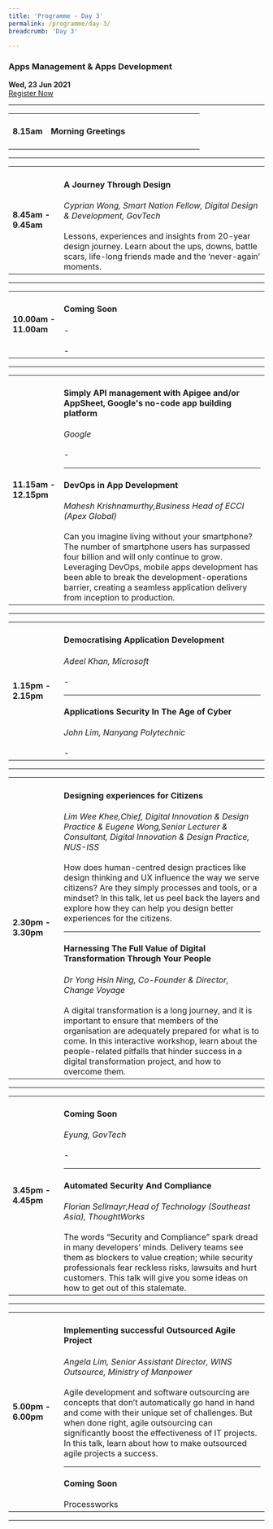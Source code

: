 ```yaml
---
title: 'Programme - Day 3'
permalink: /programme/day-3/
breadcrumb: 'Day 3'

---
```


### Apps Management & Apps Development
**Wed, 23 Jun 2021**
<br>
<a href="https://form.gov.sg/60b5ff7eadb885001238b51a" class="bp-button is-secondary is-uppercase search-button" target="_blank">Register Now</a>
<hr style="margin-top:0;">
<table>
  <tr>
    <td width="20%"><strong>8.15am</strong></td>
    <td width="80%">
    <h4>Morning Greetings</h4>
    </td>
  </tr>
</table>

<hr>

<table>
  <tr>
    <td width="20%"><strong>8.45am - 9.45am</strong></td>
    <td width="80%">
      <h4>A Journey Through Design</h4>
      <em>Cyprian Wong, Smart Nation Fellow, Digital Design & Development, GovTech</em>
      <br><br>
      Lessons, experiences and insights from 20-year design journey. Learn about the ups, downs, battle scars, life-long friends made and the ‘never-again’ moments.
    </td>
  </tr>
</table>

<hr>

<table>
  <tr>
    <td width="20%"><strong>10.00am - 11.00am</strong></td>
    <td width="80%">
      <h4>Coming Soon</h4>
      <em>-</em>  
      <br><br>
      -
    </td>
  </tr>
</table>

<hr>

<table>
  <tr>
    <td width="20%"><strong>11.15am - 12.15pm</strong></td>
    <td width="80%">
      <h4>Simply API management with Apigee and/or AppSheet, Google's no-code app building platform</h4>
      <em>Google</em>
      <br><br>
      -
      <hr>
      <h4>DevOps in App Development </h4>
      <em>Mahesh Krishnamurthy,Business Head of ECCI (Apex Global)</em>
      <br><br>
      Can you imagine living without your smartphone? The number of smartphone users has surpassed four billion and will only continue to grow. Leveraging DevOps, mobile apps       development has been able to break the development-operations barrier, creating a seamless application delivery from inception to production. 
    </td>
  </tr>
</table>

<hr>

<table>
  <tr>
    <td width="20%"><strong>1.15pm - 2.15pm</strong></td>
    <td width="80%">
      <h4>Democratising Application Development</h4>
      <em>Adeel Khan, Microsoft</em>
      <br><br>
      -
    <hr>
      <h4>Applications Security In The Age of Cyber</h4>
      <em>John Lim,  Nanyang Polytechnic</em>
      <br><br>
      -
    </td>
  </tr>
</table>

<hr>

<table>
  <tr>
    <td width="20%"><strong>2.30pm - 3.30pm</strong></td>
    <td width="80%">
      <h4>Designing experiences for Citizens</h4>
      <em>Lim Wee Khee,Chief, Digital Innovation & Design Practice & Eugene Wong,Senior Lecturer & Consultant, Digital Innovation & Design Practice, NUS-ISS</em>  
      <br><br>
      How does human-centred design practices like design thinking and UX influence the way we serve citizens? Are they simply processes and tools, or a mindset? In this           talk, let us peel back the layers and explore how they can help you design better experiences for the citizens.
    <hr>
      <h4>Harnessing The Full Value of Digital Transformation Through Your People</h4>
      <em>Dr Yong Hsin Ning, Co-Founder & Director, Change Voyage</em>
      <br><br>
      A digital transformation is a long journey, and it is important to ensure that members of the organisation are adequately prepared for what is to come. In this               interactive workshop, learn about the people-related pitfalls that hinder success in a digital transformation project, and how to overcome them. 
    </td>
  </tr>
</table>

<hr>

<table>
  <tr>
    <td width="20%"><strong>3.45pm - 4.45pm</strong></td>
    <td width="80%">
      <h4>Coming Soon</h4>
      <em>Eyung, GovTech</em>
      <br><br>
      -
    <hr>
      <h4>Automated Security And Compliance</h4>
      <em>Florian Sellmayr,Head of Technology (Southeast Asia), ThoughtWorks</em>
      <br><br> 
      The words “Security and Compliance” spark dread in many developers’ minds. Delivery teams see them as blockers to value creation; while security professionals fear           reckless risks, lawsuits and hurt customers. This talk will give you some ideas on how to get out of this stalemate.
    </td>
  </tr>
</table>

<hr>

<table>
  <tr>
    <td width="20%"><strong>5.00pm - 6.00pm</strong></td>
    <td width="80%">
      <h4>Implementing successful Outsourced Agile Project</h4>
      <em>Angela Lim, Senior Assistant Director, WINS Outsource, Ministry of Manpower</em>
      <br><br>
      Agile development and software outsourcing are concepts that don’t automatically go hand in hand and come with their unique set of challenges. But when done right, agile outsourcing can significantly boost the effectiveness of IT projects. In this talk, learn about how to make outsourced agile projects a success.
    <hr>
      <h4>Coming Soon</h4>
      Processworks
    </td>
  </tr>
</table>

<hr>
